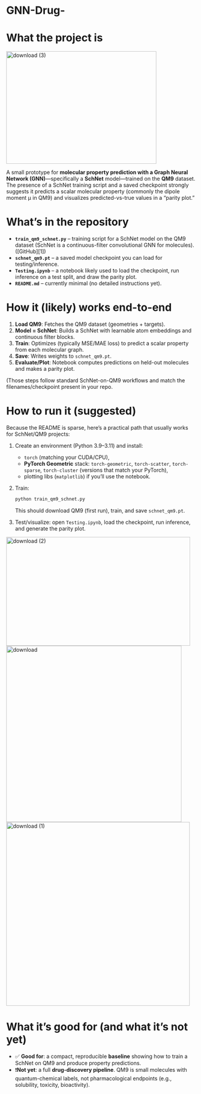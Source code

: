 # GNN-Drug-

# What the project is
<img width="400" height="300" alt="download (3)" src="https://github.com/user-attachments/assets/264e20e9-ca69-461b-9a7c-401e32e07185" />

A small prototype for **molecular property prediction with a Graph Neural Network (GNN)**—specifically a **SchNet** model—trained on the **QM9** dataset. The presence of a SchNet training script and a saved checkpoint strongly suggests it predicts a scalar molecular property (commonly the dipole moment μ in QM9) and visualizes predicted-vs-true values in a “parity plot.” 

# What’s in the repository

* **`train_qm9_schnet.py`** – training script for a SchNet model on the QM9 dataset (SchNet is a continuous-filter convolutional GNN for molecules). ([GitHub][1])
* **`schnet_qm9.pt`** – a saved model checkpoint you can load for testing/inference. 
* **`Testing.ipynb`** – a notebook likely used to load the checkpoint, run inference on a test split, and draw the parity plot. 
* **`README.md`** – currently minimal (no detailed instructions yet).

# How it (likely) works end-to-end

1. **Load QM9**: Fetches the QM9 dataset (geometries + targets).
2. **Model = SchNet**: Builds a SchNet with learnable atom embeddings and continuous filter blocks.
3. **Train**: Optimizes (typically MSE/MAE loss) to predict a scalar property from each molecular graph.
4. **Save**: Writes weights to `schnet_qm9.pt`.
5. **Evaluate/Plot**: Notebook computes predictions on held-out molecules and makes a parity plot.

(Those steps follow standard SchNet-on-QM9 workflows and match the filenames/checkpoint present in your repo. 

# How to run it (suggested)

Because the README is sparse, here’s a practical path that usually works for SchNet/QM9 projects:

1. Create an environment (Python 3.9–3.11) and install:

   * `torch` (matching your CUDA/CPU),
   * **PyTorch Geometric** stack: `torch-geometric`, `torch-scatter`, `torch-sparse`, `torch-cluster` (versions that match your PyTorch),
   * plotting libs (`matplotlib`) if you’ll use the notebook.
2. Train:

   ```bash
   python train_qm9_schnet.py
   ```

   This should download QM9 (first run), train, and save `schnet_qm9.pt`.
3. Test/visualize: open `Testing.ipynb`, load the checkpoint, run inference, and generate the parity plot.

  <img width="490" height="290" alt="download (2)" src="https://github.com/user-attachments/assets/45a03208-64ff-4a0a-a39d-5bc8714f83b6" />


<img width="467" height="470" alt="download" src="https://github.com/user-attachments/assets/82de7fea-fab2-4c76-a9a0-5f28ad8a9214" />

<img width="489" height="490" alt="download (1)" src="https://github.com/user-attachments/assets/17585b71-0db2-44a8-96bd-052d36492e77" />

# What it’s good for (and what it’s not yet)

* ✅ **Good for**: a compact, reproducible **baseline** showing how to train a SchNet on QM9 and produce property predictions.
* ❗**Not yet**: a full **drug-discovery pipeline**. QM9 is small molecules with quantum-chemical labels, not pharmacological endpoints (e.g., solubility, toxicity, bioactivity).



  
